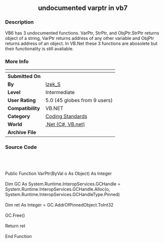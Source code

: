 ﻿<div align="center">

## undocumented varptr in vb7


</div>

### Description

VB6 has 3 undocumented functions. VarPtr, StrPtr, and ObjPtr.StrPtr returns object of a string, VarPtr returns address of any other variable and ObjPtr returns address of an object. In VB.Net these 3 functions are abosolete but their functionality is still avaliable.
 
### More Info
 


<span>             |<span>
---                |---
**Submitted On**   |
**By**             |[Izek\_S](https://github.com/Planet-Source-Code/PSCIndex/blob/master/ByAuthor/izek-s.md)
**Level**          |Intermediate
**User Rating**    |5.0 (45 globes from 9 users)
**Compatibility**  |VB\.NET
**Category**       |[Coding Standards](https://github.com/Planet-Source-Code/PSCIndex/blob/master/ByCategory/coding-standards__10-33.md)
**World**          |[\.Net \(C\#, VB\.net\)](https://github.com/Planet-Source-Code/PSCIndex/blob/master/ByWorld/net-c-vb-net.md)
**Archive File**   |[](https://github.com/Planet-Source-Code/izek-s-undocumented-varptr-in-vb7__10-463/archive/master.zip)





### Source Code

<br><br><br>
Public Function VarPtr(ByVal o As Object) As Integer<br><br>
Dim GC As System.Runtime.InteropServices.GCHandle = System.Runtime.InteropServices.GCHandle.Alloc(o, System.Runtime.InteropServices.GCHandleType.Pinned)<br><br>
Dim ret As Integer = GC.AddrOfPinnedObject.ToInt32<br><br>
GC.Free()<br><br>
Return ret<br><br>
End Function

